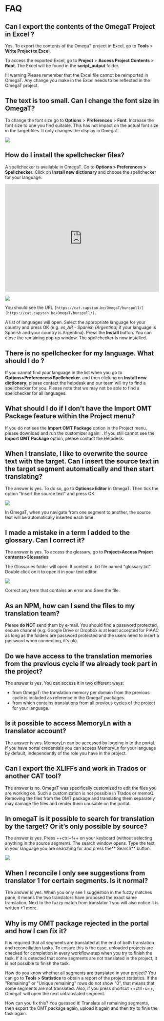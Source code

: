 # FAQ

<!-- 
## [ALL] How can I contact the helpdesk ?

To contact the OmegaT helpdesk for OmegaT related questions:

  * go to [https://pisa.capstan.be](https://pisa.capstan.be) (if you work on PISA) or [https://piaac.capstan.be](https://piaac.capstan.be) (if you work on PIAAC)

![](../_assets/img/helpdesk_info.jpg)

  * Click on **Sign in** on the top right corner
  * Press **Log in with PISA-ETS** (if you work on PISA) or **Log in with PIAAC-ETS** (if you work on PIAAC)

![](../_assets/img/log-in.jpg)

  * Enter your portal credentials (the same ones you use to preview the units on the portal). If you don't have your portal credentials, please contact your NPM or PM (if you are a cApStAn verifier)
  * Click on OmegaT Helpdesk
  * Replace the default email with your real email as explained 
  * Explain your issue clearly in the Description field, write a short summary of your issue in the Subject field and attach any files you want to illustrate the issue. 

All the above steps are also described in the following  
-->

<!-- unnecessary because the "country's version" will always be available in the mapped repo in PISA 2025

## [VER] How can I make sure I always see the country's version in the Fuzzy matches pane ?

Before you make any changes in the project, press ++ctrl+D++ on your keyboard to generate the target files. Then go to **Project>Access project contents>root**. 

You will see 3 different translation memories (.tmx) files. Copy the last one ending with "-omegat.tmx" and paste it in the **tm** folder. 

![](../_assets/img/faq_tm_copy.jpg)
-->

<!-- this does not belong in an omegat guide...

## It's been 2 days and I haven't received a notification about a reply to my ticket. Is this normal ?

This is not normal. Our policy is to reply to tickets within a maximum of 48 working hours. If you haven't received a notification, it is possible that you have not changed the e-mail address on the helpdesk. When you send us a ticket please make sure to click on the "Change Email" button. 

![](../_assets/img/qa03_change_e-mail.jpg)

Replace the fictitious e-mail TRANSLATOR_LLL_00x@project.ets.org with your real e-mail address.

![](../_assets/img/qa04_changed.jpg)

You can also change your e-mail information by click in the top right menu after logging in.

![](../_assets/img/qa05_emailmenu.jpg)
-->

## Can I export the contents of the OmegaT Project in Excel ?

Yes. To export the contents of the OmegaT project in Excel, go to **Tools** > **Write Project to Excel**.

To access the exported Excel, go to **Project** > **Access Project Contents** > **Root**. The Excel will be found in the **script_output** folder.

!!! warning 
    Please remember that the Excel file cannot be reimported in OmegaT. Any change you make in the Excel needs to be reflected in the OmegaT project.

## The text is too small. Can I change the font size in OmegaT?

To change the font size go to **Options** > **Preferences** > **Font**. 
Increase the font size to one you find suitable. This has not impact on the actual font size in the target files. It only changes the display in OmegaT.

![](../_assets/img/qa01_font.jpg)

## How do I install the spellchecker files?

A spellchecker is available in OmegaT. Go to **Options > Preferences > Spellchecker.**
Click on **Install new dictionary** and choose the spellchecker for your language.

<div style="padding:69.95% 0 0 0;position:relative;"><iframe src="https://player.vimeo.com/video/780395752?h=5a92c211b3" style="position:absolute;top:0;left:0;width:100%;height:100%;" frameborder="0" allow="autoplay; fullscreen; picture-in-picture" allowfullscreen></iframe></div><script src="https://player.vimeo.com/api/player.js"></script>

![](../_assets/img/qa_02_spellcheck.jpg)

You should see the URL `[https://cat.capstan.be/OmegaT/hunspell/](https://cat.capstan.be/OmegaT/hunspell/)`.

A list of languages will open. Select the appropriate language for your country and press OK (e.g. *es_AR - Spanish (Argentina)* if your language is Spanish and your country is Argentina). Press the **Install** button.
You can close the remaining pop up window. The spellchecker is now installed.

## There is no spellchecker for my language. What should I do ?

If you cannot find your language in the list when you go to **Options>Preferences>Spellchecker.** and then clicking on **Install new dictionary**, please contact the helpdesk and our team will try to find a spellchecker for you.
Please note that we may not be able to find a spellchecker for all languages.

## What should I do if I don't have the Import OMT Package feature within the Project menu?

If you do not see the **Import OMT Package** option in the Project menu, please download and run the customizer again: .
If you still cannot see the **Import OMT Package** option, please contact the Helpdesk.

## When I translate, I like to overwrite the source text with the target. Can I insert the source text in the target segment automatically and then start translating?

The answer is yes. To do so, go to **Options>Editor** in OmegaT. Then tick the option "Insert the source text" and press OK. 

![](../_assets/img/qa06_editor_up.jpg) 

In OmegaT, when you navigate from one segment to another, the source text will be automatically inserted each time. 

## I made a mistake in a term I added to the glossary. Can I correct it?

The answer is yes. To access the glossary, go to **Project>Access Project contents>Glossaries**

The Glossaries folder will open. It context a .txt file named "glossary.txt". Double click on it to open it in your text editor. 

![](../_assets/img/qa07_glossary_correct.jpg)

Correct any term that contains an error and Save the file. 

## As an NPM, how can I send the files to my translation team?

Please **do NOT** send them by e-mail. You should find a password protected, secure channel (e.g. Google Drive or Dropbox is at least accepted for PIAAC as long as the folders are password protected and the users need to insert a password when connecting, it's ok).

## Do we have access to the translation memories from the previous cycle if we already took part in the project?

The answer is yes. You can access it in two different ways:

  * from OmegaT: the translation memory per domain from the previous cycle is included as reference in the OmegaT packages. 
  * from  which contains translations from all previous cycles of the project for your language.

## Is it possible to access MemoryLn with a translator account?

The answer is yes. MemoryLn can be accessed by logging in to the portal. If you have portal credentials you can access MemoryLn for your language by default, independently of the role you have in the project.

## Can I export the XLIFFs and work in Trados or another CAT tool?

The answer is no. OmegaT was specifically customized to edit the files you are working on. Such a customization is not possible in Trados or memoQ. Removing the files from the OMT package and translating them separately may damage the files and render them unusable on the portal.

## In omegaT is it possible to search for translation by the target? Or it’s only possible by source?

The answer is yes. Press ++ctrl+f++ on your keyboard (without selecting anything in the source segment). The search window opens. Type the text in your language you are searching for and press the** Search** button. 

![](../_assets/img/search_chinese.jpg)

## When I reconcile I only see suggestions from translator 1 for certain segments. Is it normal?

The answer is yes. When you only see 1 suggestion in the fuzzy matches pane, it means the two translators have proposed the exact same translation. Next to the fuzzy match from translator 1 you will also notice it is written +1 more.

## Why is my OMT package rejected in the portal and how I can fix it?

It is required that all segments are translated at the end of both translation and reconciliation tasks. To ensure this is the case, uploaded projects are checked for completion in every workflow step when you try to finish the task. If it is detected that some segments are not translated in the project, it is not possible to finish the task. 

How do you know whether all segments are translated in your project? You can go to **Tools > Statistics** to obtain a report of the project statistics. If the "Remaining" or "Unique remaining" rows do not show "0", that means that some segments are not translated. Also, if you press shortcut ++ctrl+u++, OmegaT will open the next untranslated segment.

How can you fix this? You guessed it! Translate all remaining segments, then export the OMT package again, upload it again and then try to finis the task again. 

